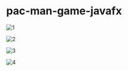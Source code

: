 # pac-man-game-javafx


![1](https://github.com/user-attachments/assets/906ce0c3-dfe0-4385-a13c-d2835cd7eaed)


![2](https://github.com/user-attachments/assets/67216fa2-5872-46c9-bd94-addd33293758)



![3](https://github.com/user-attachments/assets/5d7ae08b-8a6e-41bd-b15b-b6dbe8689278)



![4](https://github.com/user-attachments/assets/ee5ac32f-8bcc-4eca-9035-a28a2f2c3a01)
